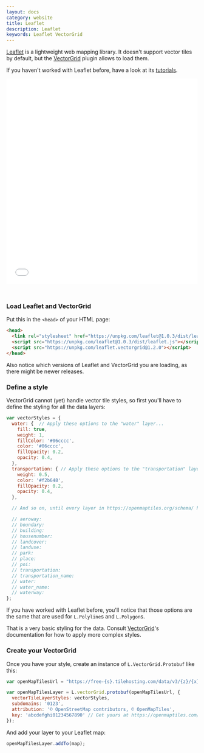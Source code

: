 ```yaml
---
layout: docs
category: website
title: Leaflet
description: Leaflet
keywords: Leaflet VectorGrid
---
```


[Leaflet](http://www.leafletjs.org) is a lightweight web mapping library. It doesn't
support vector tiles by default, but the [VectorGrid](https://github.com/Leaflet/Leaflet.VectorGrid)
plugin allows to load them.

If you haven't worked with Leaflet before, have a look at its [tutorials](http://leafletjs.com/examples.html).

<iframe src="/maps/leaflet-vectorgrid.html" frameborder="0" scrolling="0" width="100%" height="540px" style="margin-bottom:25px;"></iframe>

### Load Leaflet and VectorGrid

Put this in the `<head>` of your HTML page:

```html
<head>
  <link rel="stylesheet" href="https://unpkg.com/leaflet@1.0.3/dist/leaflet.css" />
  <script src="https://unpkg.com/leaflet@1.0.3/dist/leaflet.js"></script>
  <script src="https://unpkg.com/leaflet.vectorgrid@1.2.0"></script>
</head>
```

Also notice which versions of Leaflet and VectorGrid you are loading, as there
might be newer releases.

### Define a style

VectorGrid cannot (yet) handle vector tile styles, so first you'll have to define the
styling for all the data layers:

```js
var vectorStyles = {
  water: {	// Apply these options to the "water" layer...
    fill: true,
    weight: 1,
    fillColor: '#06cccc',
    color: '#06cccc',
    fillOpacity: 0.2,
    opacity: 0.4,
  },
  transportation: {	// Apply these options to the "transportation" layer...
    weight: 0.5,
    color: '#f2b648',
    fillOpacity: 0.2,
    opacity: 0.4,
  },

  // And so on, until every layer in https://openmaptiles.org/schema/ has a style

  // aeroway:
  // boundary:
  // building:
  // housenumber:
  // landcover:
  // landuse:
  // park:
  // place:
  // poi:
  // transportation:
  // transportation_name:
  // water:
  // water_name:
  // waterway:
};
```

If you have worked with Leaflet before, you'll notice that those options are the same
that are used for `L.Polyline`s and `L.Polygon`s.

That is a very basic styling for the data. Consult [VectorGrid](https://github.com/Leaflet/Leaflet.VectorGrid)'s
documentation for how to apply more complex styles.

### Create your VectorGrid

Once you have your style, create an instance of `L.VectorGrid.Protobuf` like this:

```js
var openMapTilesUrl = "https://free-{s}.tilehosting.com/data/v3/{z}/{x}/{y}.pbf.pict?key={key}"

var openMapTilesLayer = L.vectorGrid.protobuf(openMapTilesUrl, {
  vectorTileLayerStyles: vectorStyles,
  subdomains: '0123',
  attribution: '© OpenStreetMap contributors, © OpenMapTiles',
  key: 'abcdefghi01234567890' // Get yours at https://openmaptiles.com/hosting/
});
```

And add your layer to your Leaflet map:

```js
openMapTilesLayer.addTo(map);
```

